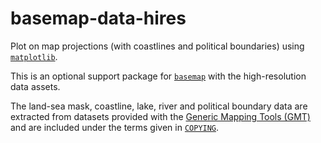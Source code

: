 # basemap-data-hires

Plot on map projections (with coastlines and political boundaries)
using [`matplotlib`].

This is an optional support package for [`basemap`] with the high-resolution
data assets.

The land-sea mask, coastline, lake, river and political boundary data are
extracted from datasets provided with the [Generic Mapping Tools (GMT)] and
are included under the terms given in [`COPYING`].

[`matplotlib`]:
https://matplotlib.org/
[`basemap`]:
https://matplotlib.org/basemap/
[`COPYING`]:
https://github.com/molinav/basemap/blob/develop/packages/basemap_data_hires/COPYING
[Generic Mapping Tools (GMT)]:
http://gmt.soest.hawaii.edu

